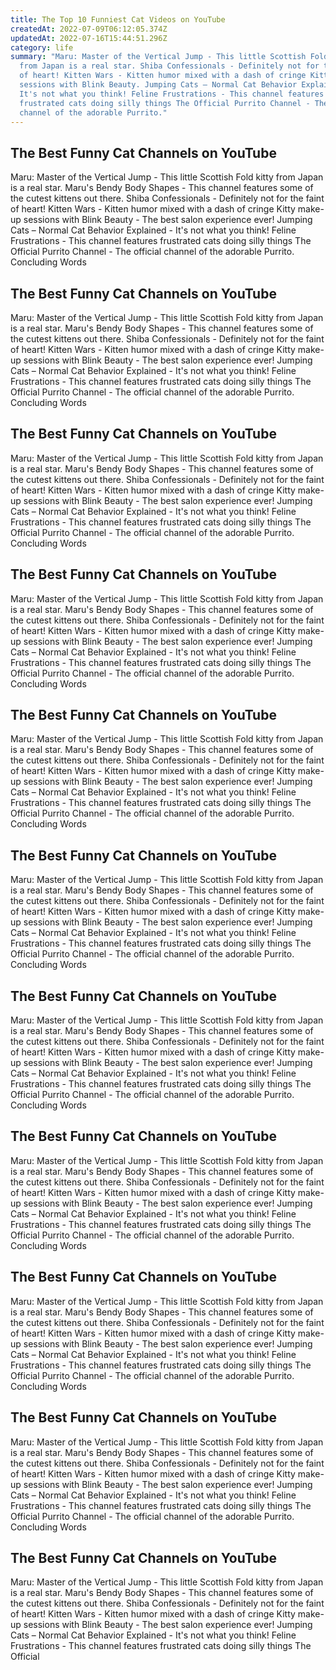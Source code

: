 ```yaml
---
title: The Top 10 Funniest Cat Videos on YouTube
createdAt: 2022-07-09T06:12:05.374Z
updatedAt: 2022-07-16T15:44:51.296Z
category: life
summary: "Maru: Master of the Vertical Jump - This little Scottish Fold kitty
  from Japan is a real star. Shiba Confessionals - Definitely not for the faint
  of heart! Kitten Wars - Kitten humor mixed with a dash of cringe Kitty make-up
  sessions with Blink Beauty. Jumping Cats – Normal Cat Behavior Explained -
  It's not what you think! Feline Frustrations - This channel features
  frustrated cats doing silly things The Official Purrito Channel - The official
  channel of the adorable Purrito."
---
```


## The Best Funny Cat Channels on YouTube

Maru: Master of the Vertical Jump - This little Scottish Fold kitty from Japan is a real star. Maru's Bendy Body Shapes - This channel features some of the cutest kittens out there. Shiba Confessionals - Definitely not for the faint of heart! Kitten Wars - Kitten humor mixed with a dash of cringe Kitty make-up sessions with Blink Beauty - The best salon experience ever! Jumping Cats – Normal Cat Behavior Explained - It's not what you think! Feline Frustrations - This channel features frustrated cats doing silly things The Official Purrito Channel - The official channel of the adorable Purrito. Concluding Words

 ## The Best Funny Cat Channels on YouTube

Maru: Master of the Vertical Jump - This little Scottish Fold kitty from Japan is a real star. Maru's Bendy Body Shapes - This channel features some of the cutest kittens out there. Shiba Confessionals - Definitely not for the faint of heart! Kitten Wars - Kitten humor mixed with a dash of cringe Kitty make-up sessions with Blink Beauty - The best salon experience ever! Jumping Cats – Normal Cat Behavior Explained - It's not what you think! Feline Frustrations - This channel features frustrated cats doing silly things The Official Purrito Channel - The official channel of the adorable Purrito. Concluding Words

## The Best Funny Cat Channels on YouTube

Maru: Master of the Vertical Jump - This little Scottish Fold kitty from Japan is a real star. Maru's Bendy Body Shapes - This channel features some of the cutest kittens out there. Shiba Confessionals - Definitely not for the faint of heart! Kitten Wars - Kitten humor mixed with a dash of cringe Kitty make-up sessions with Blink Beauty - The best salon experience ever! Jumping Cats – Normal Cat Behavior Explained - It's not what you think! Feline Frustrations - This channel features frustrated cats doing silly things The Official Purrito Channel - The official channel of the adorable Purrito. Concluding Words

## The Best Funny Cat Channels on YouTube

Maru: Master of the Vertical Jump - This little Scottish Fold kitty from Japan is a real star. Maru's Bendy Body Shapes - This channel features some of the cutest kittens out there. Shiba Confessionals - Definitely not for the faint of heart! Kitten Wars - Kitten humor mixed with a dash of cringe Kitty make-up sessions with Blink Beauty - The best salon experience ever! Jumping Cats – Normal Cat Behavior Explained - It's not what you think! Feline Frustrations - This channel features frustrated cats doing silly things The Official Purrito Channel - The official channel of the adorable Purrito. Concluding Words

## The Best Funny Cat Channels on YouTube

Maru: Master of the Vertical Jump - This little Scottish Fold kitty from Japan is a real star. Maru's Bendy Body Shapes - This channel features some of the cutest kittens out there. Shiba Confessionals - Definitely not for the faint of heart! Kitten Wars - Kitten humor mixed with a dash of cringe Kitty make-up sessions with Blink Beauty - The best salon experience ever! Jumping Cats – Normal Cat Behavior Explained - It's not what you think! Feline Frustrations - This channel features frustrated cats doing silly things The Official Purrito Channel - The official channel of the adorable Purrito. Concluding Words

## The Best Funny Cat Channels on YouTube

Maru: Master of the Vertical Jump - This little Scottish Fold kitty from Japan is a real star. Maru's Bendy Body Shapes - This channel features some of the cutest kittens out there. Shiba Confessionals - Definitely not for the faint of heart! Kitten Wars - Kitten humor mixed with a dash of cringe Kitty make-up sessions with Blink Beauty - The best salon experience ever! Jumping Cats – Normal Cat Behavior Explained - It's not what you think! Feline Frustrations - This channel features frustrated cats doing silly things The Official Purrito Channel - The official channel of the adorable Purrito. Concluding Words

## The Best Funny Cat Channels on YouTube

Maru: Master of the Vertical Jump - This little Scottish Fold kitty from Japan is a real star. Maru's Bendy Body Shapes - This channel features some of the cutest kittens out there. Shiba Confessionals - Definitely not for the faint of heart! Kitten Wars - Kitten humor mixed with a dash of cringe Kitty make-up sessions with Blink Beauty - The best salon experience ever! Jumping Cats – Normal Cat Behavior Explained - It's not what you think! Feline Frustrations - This channel features frustrated cats doing silly things The Official Purrito Channel - The official channel of the adorable Purrito. Concluding Words

## The Best Funny Cat Channels on YouTube

Maru: Master of the Vertical Jump - This little Scottish Fold kitty from Japan is a real star. Maru's Bendy Body Shapes - This channel features some of the cutest kittens out there. Shiba Confessionals - Definitely not for the faint of heart! Kitten Wars - Kitten humor mixed with a dash of cringe Kitty make-up sessions with Blink Beauty - The best salon experience ever! Jumping Cats – Normal Cat Behavior Explained - It's not what you think! Feline Frustrations - This channel features frustrated cats doing silly things The Official Purrito Channel - The official channel of the adorable Purrito. Concluding Words

## The Best Funny Cat Channels on YouTube

Maru: Master of the Vertical Jump - This little Scottish Fold kitty from Japan is a real star. Maru's Bendy Body Shapes - This channel features some of the cutest kittens out there. Shiba Confessionals - Definitely not for the faint of heart! Kitten Wars - Kitten humor mixed with a dash of cringe Kitty make-up sessions with Blink Beauty - The best salon experience ever! Jumping Cats – Normal Cat Behavior Explained - It's not what you think! Feline Frustrations - This channel features frustrated cats doing silly things The Official Purrito Channel - The official channel of the adorable Purrito. Concluding Words

## The Best Funny Cat Channels on YouTube

Maru: Master of the Vertical Jump - This little Scottish Fold kitty from Japan is a real star. Maru's Bendy Body Shapes - This channel features some of the cutest kittens out there. Shiba Confessionals - Definitely not for the faint of heart! Kitten Wars - Kitten humor mixed with a dash of cringe Kitty make-up sessions with Blink Beauty - The best salon experience ever! Jumping Cats – Normal Cat Behavior Explained - It's not what you think! Feline Frustrations - This channel features frustrated cats doing silly things The Official Purrito Channel - The official channel of the adorable Purrito. Concluding Words

## The Best Funny Cat Channels on YouTube

Maru: Master of the Vertical Jump - This little Scottish Fold kitty from Japan is a real star. Maru's Bendy Body Shapes - This channel features some of the cutest kittens out there. Shiba Confessionals - Definitely not for the faint of heart! Kitten Wars - Kitten humor mixed with a dash of cringe Kitty make-up sessions with Blink Beauty - The best salon experience ever! Jumping Cats – Normal Cat Behavior Explained - It's not what you think! Feline Frustrations - This channel features frustrated cats doing silly things The Official
